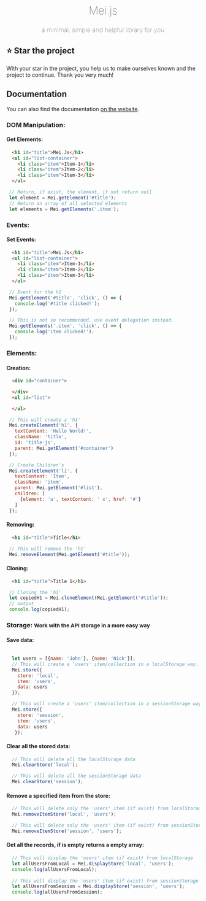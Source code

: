 <h1 style="text-align: center; font-weight: lighter;">Mei.js</h1>
<h3 style="text-align: center; font-weight: lighter;"> a minimal, simple and helpful library for you</h3>

## :star: Star the project

With your star in the project, you help us to make ourselves known and the project to continue.
Thank you very much!

## Documentation

You can also find the documentation [on the website](https://germancutraro.github.io/Meijs/).  

### DOM Manipulation: 

#### Get Elements:

```html
  <h1 id="title">Mei.Js</h1>
  <ul id="list-container">
    <li class="item">Item-1</li>
    <li class="item">Item-2</li>
    <li class="item">Item-3</li>
  </ul>
```

```javascript
 // Return, if exist, the element, if not return null
 let element = Mei.getElement('#title');
 // Return an array of all selected elements
 let elements = Mei.getElements('.item'); 
 ```

### Events: 

#### Set Events:

```html
  <h1 id="title">Mei.Js</h1>
  <ul id="list-container">
    <li class="item">Item-1</li>
    <li class="item">Item-2</li>
    <li class="item">Item-3</li>
  </ul>
```

```javascript
 // Event for the h1 
 Mei.getElement('#title', 'click', () => {
   console.log('#title clicked!');
 });

 // This is not so recommended, use event delegation instead.
 Mei.getElements('.item', 'click', () => {
   console.log('item clicked!');
 });
 ```

### Elements: 

#### Creation:

```html
  <div id="container">

  </div>
  <ul id="list">

  </ul>
```

```javascript
 // This will create a 'h1'
 Mei.createElement('h1', {
   textContent: 'Hello World!',
   className: 'title',
   id: 'title-js',
   parent: Mei.getElement('#container')
 });

 // Create Children's
 Mei.createElement('li', {
   textContent: 'Item',
   className: 'item',
   parent: Mei.getElement('#list'),
   children: [
     {element: 'a', textContent: ' x', href: '#'}
   ]
 });
 ```

#### Removing:

```html
  <h1 id="title">Title</h1>
```

```javascript
 // This will remove the 'h1'
 Mei.removeElement(Mei.getElement('#title'));
 ```

#### Cloning:

```html
  <h1 id="title">Title 1</h1>
```

```javascript
 // Cloning the 'h1'
 let copiedH1 = Mei.cloneElement(Mei.getElement('#title'));
 // output
 console.log(copiedH1);
 ```

### Storage: <small>Work with the API storage in a more easy way</small>

#### Save data:

```javascript
 
  let users = [{name: 'John'}, {name: 'Nick'}];
  // This will create a 'users' item/collection in a localStorage way.      
  Mei.store({
    store: 'local',
    item: 'users',
    data: users
  });

  // This will create a 'users' item/collection in a sessionStorage way.
  Mei.store({
    store: 'session',
    item: 'users',
    data: users
   });
 ```

#### Clear all the stored data:

```javascript
  // This will delete all the localStorage data     
  Mei.clearStore('local');

  // This will delete all the sessionStorage data  
  Mei.clearStore('session');
 ```

#### Remove a specified item from the store:

```javascript
  // This will delete only the 'users' item (if exist) from localStorage     
  Mei.removeItemStore('local', 'users');

  // This will delete only the 'users' item (if exist) from sessionStorage     
  Mei.removeItemStore('session', 'users');
 ```

#### Get all the records, if is empty returns a empty array:

```javascript
  // This will display the 'users' item (if exist) from localStorage     
  let allUsersFromLocal = Mei.displayStore('local', 'users');
  console.log(allUsersFromLocal);
  
  // This will display the 'users' item (if exist) from sessionStorage     
  let allUsersFromSession = Mei.displayStore('session', 'users');
  console.log(allUsersFromSession);
 ```
 

